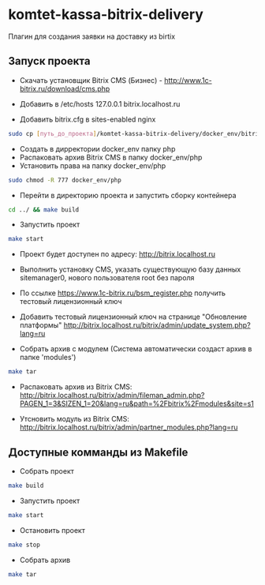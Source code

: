 # komtet-kassa-bitrix-delivery

Плагин для создания заявки на доставку из birtix

## Запуск проекта

* Скачать установщик Bitrix CMS (Бизнес) - http://www.1c-bitrix.ru/download/cms.php

* Добавить в /etc/hosts  127.0.0.1 bitrix.localhost.ru
* Добавить bitrix.cfg в sites-enabled nginx
```sh
sudo cp [путь_до_проекта]/komtet-kassa-bitrix-delivery/docker_env/bitrix.cfg /etc/nginx/sites-enabled
```
* Cоздать в дирректории docker_env папку php
* Распаковать архив Bitrix CMS в папку docker_env/php
* Установить права на папку docker_env/php
```sh
sudo chmod -R 777 docker_env/php
```
* Перейти в директорию проекта и запустить сборку контейнера
```sh
cd ../ && make build
```
* Запустить проект
```sh
make start
```
* Проект будет доступен по адресу: http://bitrix.localhost.ru
* Выполнить установку CMS, указать существующую базу данных sitemanager0, нового пользователя root без пароля
* По ссылке https://www.1c-bitrix.ru/bsm_register.php получить тестовый лицензионный ключ
* Добавить тестовый лицензионный ключ на странице "Обновление платформы" http://bitrix.localhost.ru/bitrix/admin/update_system.php?lang=ru

* Собрать архив с модулем (Система автоматически создаст архив в папке 'modules')
```sh
make tar
```

* Распаковать архив из Bitrix CMS: http://bitrix.localhost.ru/bitrix/admin/fileman_admin.php?PAGEN_1=3&SIZEN_1=20&lang=ru&path=%2Fbitrix%2Fmodules&site=s1

* Утсновить модуль из Bitrix CMS: http://bitrix.localhost.ru/bitrix/admin/partner_modules.php?lang=ru

## Доступные комманды из Makefile

* Собрать проект
```sh
make build
```
* Запустить проект
```sh
make start
```

* Остановить проект
```sh
make stop
```

* Собрать архив
```sh
make tar
```
